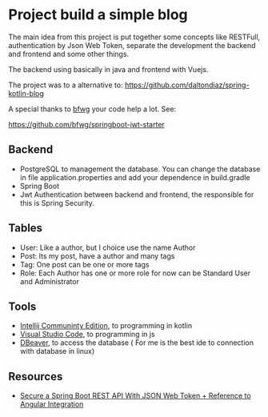 # Project build a simple blog

The main idea from this project is put together some concepts like RESTFull, 
authentication by Json Web Token, separate the development the backend and frontend and some other things.

The backend using basically in java and frontend with Vuejs.

The project was to a alternative to:
https://github.com/daltondiaz/spring-kotlin-blog

A special thanks to [bfwg](https://github.com/bfwg) your code help a lot. See:

https://github.com/bfwg/springboot-jwt-starter


## Backend

- PostgreSQL to management the database. You can change the database in file application.properties and add your dependence in build.gradle
- Spring Boot
- Jwt Authentication between backend and frontend, the responsible for this is Spring Security.


## Tables

- User: Like a author, but I choice use the name Author
- Post: Its my post, have a author and many tags
- Tag: One post can be one or more tags
- Role: Each Author has one or more role for now can be Standard User and Administrator

## Tools

- [Intellij Communinty Edition](https://www.jetbrains.com/idea/download), to programming in kotlin
- [Visual Studio Code](https://code.visualstudio.com/), to programming in js
- [DBeaver](https://dbeaver.jkiss.org/), to access the database ( For me is the best ide to connection with database in linux)


## Resources

- [Secure a Spring Boot REST API With JSON Web Token + Reference to Angular Integration](https://medium.com/@nydiarra/secure-a-spring-boot-rest-api-with-json-web-token-reference-to-angular-integration-e57a25806c50)